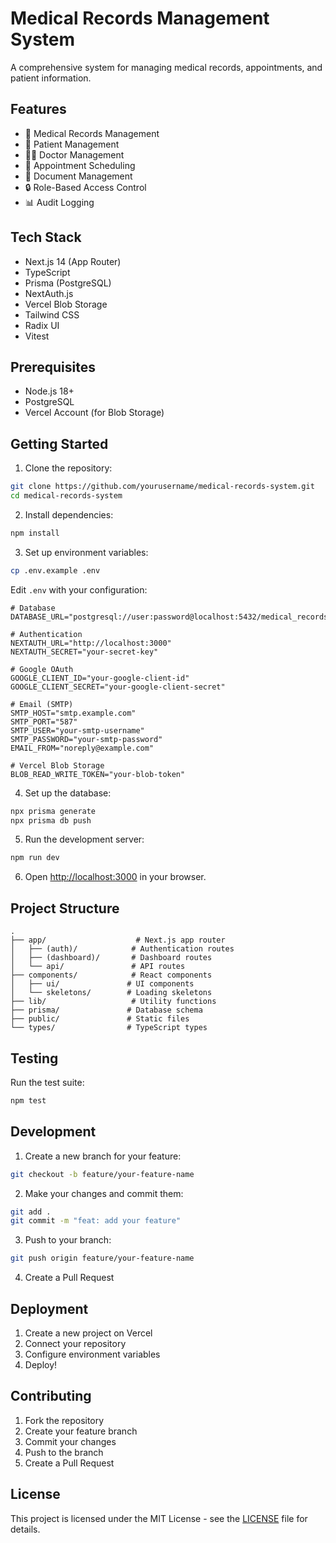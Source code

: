# Medical Records Management System

A comprehensive system for managing medical records, appointments, and patient information.

## Features

- 🏥 Medical Records Management
- 👥 Patient Management
- 👨‍⚕️ Doctor Management
- 📝 Appointment Scheduling
- 📄 Document Management
- 🔒 Role-Based Access Control
- 📊 Audit Logging

## Tech Stack

- Next.js 14 (App Router)
- TypeScript
- Prisma (PostgreSQL)
- NextAuth.js
- Vercel Blob Storage
- Tailwind CSS
- Radix UI
- Vitest

## Prerequisites

- Node.js 18+
- PostgreSQL
- Vercel Account (for Blob Storage)

## Getting Started

1. Clone the repository:

```bash
git clone https://github.com/yourusername/medical-records-system.git
cd medical-records-system
```

2. Install dependencies:

```bash
npm install
```

3. Set up environment variables:

```bash
cp .env.example .env
```

Edit `.env` with your configuration:

```env
# Database
DATABASE_URL="postgresql://user:password@localhost:5432/medical_records"

# Authentication
NEXTAUTH_URL="http://localhost:3000"
NEXTAUTH_SECRET="your-secret-key"

# Google OAuth
GOOGLE_CLIENT_ID="your-google-client-id"
GOOGLE_CLIENT_SECRET="your-google-client-secret"

# Email (SMTP)
SMTP_HOST="smtp.example.com"
SMTP_PORT="587"
SMTP_USER="your-smtp-username"
SMTP_PASSWORD="your-smtp-password"
EMAIL_FROM="noreply@example.com"

# Vercel Blob Storage
BLOB_READ_WRITE_TOKEN="your-blob-token"
```

4. Set up the database:

```bash
npx prisma generate
npx prisma db push
```

5. Run the development server:

```bash
npm run dev
```

6. Open [http://localhost:3000](http://localhost:3000) in your browser.

## Project Structure

```
.
├── app/                    # Next.js app router
│   ├── (auth)/            # Authentication routes
│   ├── (dashboard)/       # Dashboard routes
│   └── api/               # API routes
├── components/            # React components
│   ├── ui/               # UI components
│   └── skeletons/        # Loading skeletons
├── lib/                   # Utility functions
├── prisma/               # Database schema
├── public/               # Static files
└── types/                # TypeScript types
```

## Testing

Run the test suite:

```bash
npm test
```

## Development

1. Create a new branch for your feature:

```bash
git checkout -b feature/your-feature-name
```

2. Make your changes and commit them:

```bash
git add .
git commit -m "feat: add your feature"
```

3. Push to your branch:

```bash
git push origin feature/your-feature-name
```

4. Create a Pull Request

## Deployment

1. Create a new project on Vercel
2. Connect your repository
3. Configure environment variables
4. Deploy!

## Contributing

1. Fork the repository
2. Create your feature branch
3. Commit your changes
4. Push to the branch
5. Create a Pull Request

## License

This project is licensed under the MIT License - see the [LICENSE](LICENSE) file for details.
